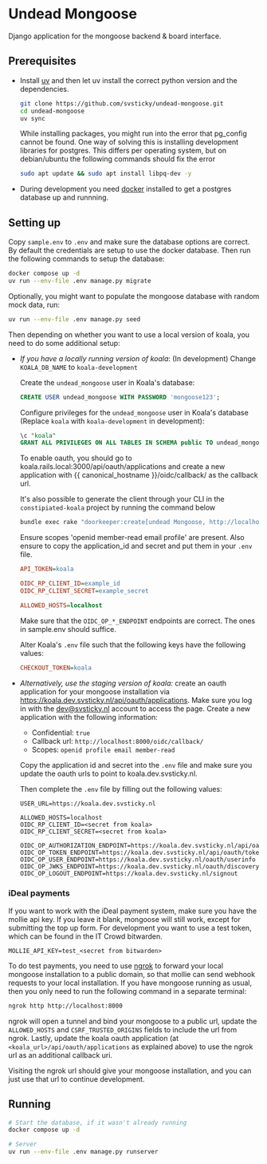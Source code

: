 # Undead Mongoose

Django application for the mongoose backend & board interface.

## Prerequisites

- Install [uv](https://docs.astral.sh/uv/getting-started/installation/) and then let uv install the correct python version and the dependencies.

  ```bash
  git clone https://github.com/svsticky/undead-mongoose.git
  cd undead-mongoose
  uv sync
  ```

  While installing packages, you might run into the error that pg_config cannot be found. One way of solving this is installing development libraries for postgres. This differs per operating system, but on debian/ubuntu the following commands should fix the error

  ```bash
  sudo apt update && sudo apt install libpq-dev -y
  ```
- During development you need [docker](https://www.docker.com/) installed to get a postgres database up and runnning.

## Setting up

Copy `sample.env` to `.env` and make sure the database options are correct. By default the credentials are setup to use the docker database. Then run the following commands to setup the database:

```bash
docker compose up -d
uv run --env-file .env manage.py migrate
```

Optionally, you might want to populate the mongoose database with random mock data, run:

```bash
uv run --env-file .env manage.py seed
```
Then depending on whether you want to use a local version of koala, you need to do some additional setup:

- *If you have a locally running version of koala*: (In development) Change `KOALA_DB_NAME` to `koala-development`

    Create the `undead_mongoose` user in Koala's database:

    ```sql
    CREATE USER undead_mongoose WITH PASSWORD 'mongoose123';
    ```

    Configure privileges for the `undead_mongoose` user in Koala's database (Replace `koala` with `koala-development` in development):

    ```sql
    \c "koala"
    GRANT ALL PRIVILEGES ON ALL TABLES IN SCHEMA public TO undead_mongoose;
    ```

    To enable oauth, you should go to koala.rails.local:3000/api/oauth/applications and create a new application with {{ canonical_hostname }}/oidc/callback/ as the callback url.

    It's also possible to generate the client through your CLI in the `constipiated-koala` project by running the command below

    ```bash
    bundle exec rake "doorkeeper:create[undead Mongoose, http://localhost:8000/oidc/callback/, openid profile email member-read]"
    ```

    Ensure scopes 'openid member-read email profile' are present. Also ensure to copy the application_id and secret and put them in your `.env` file.

    ```ini
    API_TOKEN=koala

    OIDC_RP_CLIENT_ID=example_id
    OIDC_RP_CLIENT_SECRET=example_secret

    ALLOWED_HOSTS=localhost
    ```

    Make sure that the `OIDC_OP_*_ENDPOINT` endpoints are correct. The ones in sample.env should suffice.

    Alter Koala's `.env` file such that the following keys have the following values:

    ```ini
    CHECKOUT_TOKEN=koala
    ```

- *Alternatively, use the staging version of koala:* create an oauth application for your mongoose installation via <https://koala.dev.svsticky.nl/api/oauth/applications>. Make sure you log in with the <dev@svsticky.nl> account to access the page. Create a new application with the following information:
  - Confidential: `true`
  - Callback url: `http://localhost:8000/oidc/callback/`
  - Scopes: `openid profile email member-read`
  
  Copy the application id and secret into the `.env` file and make sure you update the oauth urls to point to koala.dev.svsticky.nl.

  Then complete the `.env` file by filling out the following values:

  ```env
  USER_URL=https://koala.dev.svsticky.nl

  ALLOWED_HOSTS=localhost
  OIDC_RP_CLIENT_ID=<secret from koala>
  OIDC_RP_CLIENT_SECRET=<secret from koala>

  OIDC_OP_AUTHORIZATION_ENDPOINT=https://koala.dev.svsticky.nl/api/oauth/authorize
  OIDC_OP_TOKEN_ENDPOINT=https://koala.dev.svsticky.nl/api/oauth/token
  OIDC_OP_USER_ENDPOINT=https://koala.dev.svsticky.nl/oauth/userinfo
  OIDC_OP_JWKS_ENDPOINT=https://koala.dev.svsticky.nl/oauth/discovery/keys
  OIDC_OP_LOGOUT_ENDPOINT=https://koala.dev.svsticky.nl/signout
  ```

### iDeal payments

If you want to work with the iDeal payment system, make sure you have the mollie api key. If you leave it blank, mongoose will still work, except for submitting the top up form. For development you want to use a test token, which can be found in the IT Crowd bitwarden.

```env
MOLLIE_API_KEY=test_<secret from bitwarden>
```

To do test payments, you need to use [ngrok](https://ngrok.com/) to forward your local mongoose installation to a public domain, so that mollie can send webhook requests to your local installation. If you have mongoose running as usual, then you only need to run the following command in a separate terminal:

```bash
ngrok http http://localhost:8000
```

ngrok will open a tunnel and bind your mongoose to a public url, update the `ALLOWED_HOSTS` and `CSRF_TRUSTED_ORIGINS` fields to include the url from ngrok. Lastly, update the koala oauth application (at `<koala_url>/api/oauth/applications` as explained above) to use the ngrok url as an additional callback uri.

Visiting the ngrok url should give your mongoose installation, and you can just use that url to continue development.

## Running

``` bash
# Start the database, if it wasn't already running
docker compose up -d

# Server
uv run --env-file .env manage.py runserver
```
